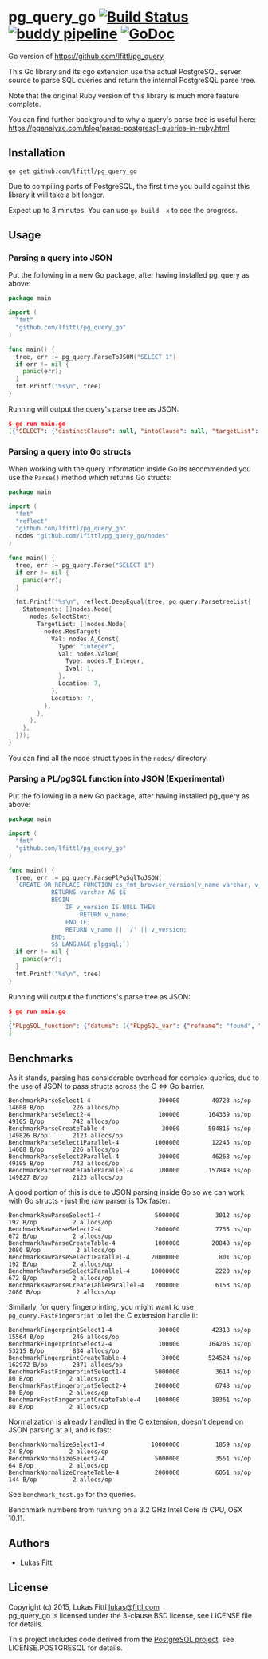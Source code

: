 # pg_query_go [![Build Status](https://travis-ci.org/Ready-Stock/pg_query_go.svg?branch=master)](https://travis-ci.org/Ready-Stock/pg_query_go) [![buddy pipeline](https://app.buddy.works/readystock/pg-query-go/pipelines/pipeline/147758/badge.svg?token=9de2b71b2e1600c44ff3a35f0789321517d17cc85ba22723cf6768b782d1c7e1 "buddy pipeline")](https://app.buddy.works/readystock/pg-query-go/pipelines/pipeline/147758) [![GoDoc](https://godoc.org/github.com/lfittl/pg_query_go?status.svg)](https://godoc.org/github.com/lfittl/pg_query_go)

Go version of https://github.com/lfittl/pg_query

This Go library and its cgo extension use the actual PostgreSQL server source to parse SQL queries and return the internal PostgreSQL parse tree.

Note that the original Ruby version of this library is much more feature complete.

You can find further background to why a query's parse tree is useful here: https://pganalyze.com/blog/parse-postgresql-queries-in-ruby.html


## Installation

```
go get github.com/lfittl/pg_query_go
```

Due to compiling parts of PostgreSQL, the first time you build against this library it will take a bit longer.

Expect up to 3 minutes. You can use `go build -x` to see the progress.


## Usage

### Parsing a query into JSON

Put the following in a new Go package, after having installed pg_query as above:

```go
package main

import (
  "fmt"
  "github.com/lfittl/pg_query_go"
)

func main() {
  tree, err := pg_query.ParseToJSON("SELECT 1")
  if err != nil {
    panic(err);
  }
  fmt.Printf("%s\n", tree)
}
```

Running will output the query's parse tree as JSON:

```json
$ go run main.go
[{"SELECT": {"distinctClause": null, "intoClause": null, "targetList": [{"RESTARGET": {"name": null, "indirection": null, "val": {"A_CONST": {"val": 1, "location": 7}}, "location": 7}}], "fromClause": null, "whereClause": null, "groupClause": null, "havingClause": null, "windowClause": null, "valuesLists": null, "sortClause": null, "limitOffset": null, "limitCount": null, "lockingClause": null, "withClause": null, "op": 0, "all": false, "larg": null, "rarg": null}}]
```

### Parsing a query into Go structs

When working with the query information inside Go its recommended you use the `Parse()` method which returns Go structs:

```go
package main

import (
  "fmt"
  "reflect"
  "github.com/lfittl/pg_query_go"
  nodes "github.com/lfittl/pg_query_go/nodes"
)

func main() {
  tree, err := pg_query.Parse("SELECT 1")
  if err != nil {
    panic(err);
  }

  fmt.Printf("%s\n", reflect.DeepEqual(tree, pg_query.ParsetreeList{
    Statements: []nodes.Node{
      nodes.SelectStmt{
        TargetList: []nodes.Node{
          nodes.ResTarget{
            Val: nodes.A_Const{
              Type: "integer",
              Val: nodes.Value{
                Type: nodes.T_Integer,
                Ival: 1,
              },
              Location: 7,
            },
            Location: 7,
          },
        },
      },
    },
  }));
}
```

You can find all the node struct types in the `nodes/` directory.

### Parsing a PL/pgSQL function into JSON (Experimental)

Put the following in a new Go package, after having installed pg_query as above:

```go
package main

import (
  "fmt"
  "github.com/lfittl/pg_query_go"
)

func main() {
  tree, err := pg_query.ParsePlPgSqlToJSON(
  `CREATE OR REPLACE FUNCTION cs_fmt_browser_version(v_name varchar, v_version varchar)
  			RETURNS varchar AS $$
  			BEGIN
  			    IF v_version IS NULL THEN
  			        RETURN v_name;
  			    END IF;
  			    RETURN v_name || '/' || v_version;
  			END;
  			$$ LANGUAGE plpgsql;`)
  if err != nil {
    panic(err);
  }
  fmt.Printf("%s\n", tree)
}
```

Running will output the functions's parse tree as JSON:

```json
$ go run main.go
[
{"PLpgSQL_function": {"datums": [{"PLpgSQL_var": {"refname": "found", "datatype": {"PLpgSQL_type": {"typname": "UNKNOWN"}}}}], "action": {"PLpgSQL_stmt_block": {"lineno": 2, "body": [{"PLpgSQL_stmt_if": {"lineno": 3, "cond": {"PLpgSQL_expr": {"query": "SELECT v_version IS NULL"}}, "then_body": [{"PLpgSQL_stmt_return": {"lineno": 4, "expr": {"PLpgSQL_expr": {"query": "SELECT v_name"}}}}]}}, {"PLpgSQL_stmt_return": {"lineno": 6, "expr": {"PLpgSQL_expr": {"query": "SELECT v_name || '/' || v_version"}}}}]}}}}
]
```

## Benchmarks

As it stands, parsing has considerable overhead for complex queries, due to the use of JSON to pass structs across the C <=> Go barrier.

```
BenchmarkParseSelect1-4               	  300000	     40723 ns/op	   14608 B/op	     226 allocs/op
BenchmarkParseSelect2-4               	  100000	    164339 ns/op	   49105 B/op	     742 allocs/op
BenchmarkParseCreateTable-4           	   30000	    504815 ns/op	  149826 B/op	    2123 allocs/op
BenchmarkParseSelect1Parallel-4       	 1000000	     12245 ns/op	   14608 B/op	     226 allocs/op
BenchmarkParseSelect2Parallel-4       	  300000	     46268 ns/op	   49105 B/op	     742 allocs/op
BenchmarkParseCreateTableParallel-4   	  100000	    157849 ns/op	  149827 B/op	    2123 allocs/op
```

A good portion of this is due to JSON parsing inside Go so we can work with Go structs - just the raw parser is 10x faster:

```
BenchmarkRawParseSelect1-4            	 5000000	      3012 ns/op	     192 B/op	       2 allocs/op
BenchmarkRawParseSelect2-4            	 2000000	      7755 ns/op	     672 B/op	       2 allocs/op
BenchmarkRawParseCreateTable-4        	 1000000	     20848 ns/op	    2080 B/op	       2 allocs/op
BenchmarkRawParseSelect1Parallel-4    	20000000	       801 ns/op	     192 B/op	       2 allocs/op
BenchmarkRawParseSelect2Parallel-4    	10000000	      2220 ns/op	     672 B/op	       2 allocs/op
BenchmarkRawParseCreateTableParallel-4	 2000000	      6153 ns/op	    2080 B/op	       2 allocs/op
```

Similarly, for query fingerprinting, you might want to use `pg_query.FastFingerprint` to let the C extension handle it:

```
BenchmarkFingerprintSelect1-4         	  300000	     42318 ns/op	   15564 B/op	     246 allocs/op
BenchmarkFingerprintSelect2-4         	  100000	    164205 ns/op	   53215 B/op	     834 allocs/op
BenchmarkFingerprintCreateTable-4     	   30000	    524524 ns/op	  162972 B/op	    2371 allocs/op
BenchmarkFastFingerprintSelect1-4     	 5000000	      3614 ns/op	      80 B/op	       2 allocs/op
BenchmarkFastFingerprintSelect2-4     	 2000000	      6748 ns/op	      80 B/op	       2 allocs/op
BenchmarkFastFingerprintCreateTable-4 	 1000000	     18361 ns/op	      80 B/op	       2 allocs/op
```

Normalization is already handled in the C extension, doesn't depend on JSON parsing at all, and is fast:

```
BenchmarkNormalizeSelect1-4           	10000000	      1859 ns/op	      24 B/op	       2 allocs/op
BenchmarkNormalizeSelect2-4           	 5000000	      3551 ns/op	      64 B/op	       2 allocs/op
BenchmarkNormalizeCreateTable-4       	 2000000	      6051 ns/op	     144 B/op	       2 allocs/op
```

See `benchmark_test.go` for the queries.

Benchmark numbers from running on a 3.2 GHz Intel Core i5 CPU, OSX 10.11.


## Authors

- [Lukas Fittl](mailto:lukas@fittl.com)


## License

Copyright (c) 2015, Lukas Fittl <lukas@fittl.com><br>
pg_query_go is licensed under the 3-clause BSD license, see LICENSE file for details.

This project includes code derived from the [PostgreSQL project](http://www.postgresql.org/),
see LICENSE.POSTGRESQL for details.

